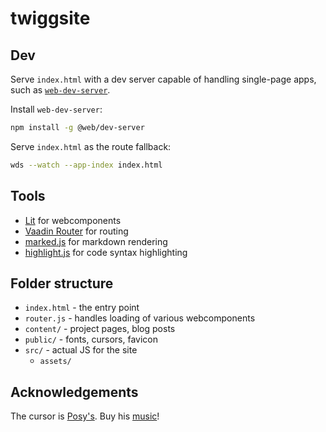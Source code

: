 # twiggsite

## Dev

Serve `index.html` with a dev server capable of handling single-page apps, such as [`web-dev-server`](https://modern-web.dev/docs/dev-server/overview/).

Install `web-dev-server`:

```sh
npm install -g @web/dev-server
```

Serve `index.html` as the route fallback:

```sh
wds --watch --app-index index.html
```

## Tools

- [Lit](https://lit.dev/) for webcomponents
- [Vaadin Router](https://github.com/vaadin/router) for routing
- [marked.js](https://marked.js.org/) for markdown rendering
- [highlight.js](https://highlightjs.org/) for code syntax highlighting

## Folder structure

- `index.html` - the entry point
- `router.js` - handles loading of various webcomponents
- `content/` - project pages, blog posts
- `public/` - fonts, cursors, favicon
- `src/` - actual JS for the site
  - `assets/`

## Acknowledgements

The cursor is [Posy's](http://www.michieldb.nl/other/cursors/). Buy his
[music](https://posy.bandcamp.com/)!
